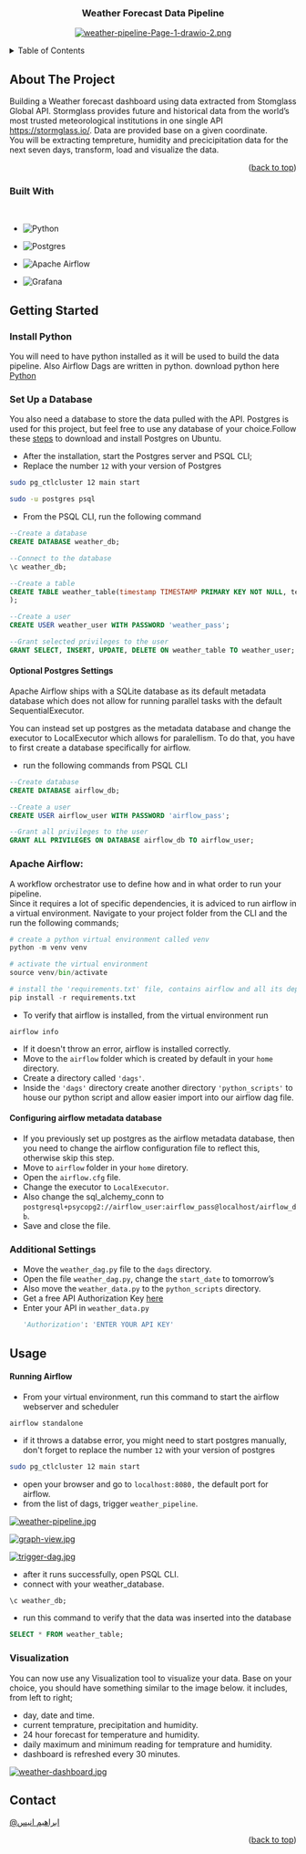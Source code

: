 <a name="readme-top"></a>

<!-- PROJECT TITLE AND LOGO -->
<br />
<div align="center">
  
   <h3 align="center">Weather Forecast Data Pipeline</h3>

   [![weather-pipeline-Page-1-drawio-2.png](https://i.postimg.cc/hjgX7PNY/weather-pipeline-Page-1-drawio-2.png)](https://postimg.cc/VSGfx1f9)
 
</div>



<!-- TABLE OF CONTENTS -->
<details>
  <summary>Table of Contents</summary>
  <ol>
    <li>
      <a href="#about-the-project">About The Project</a>
      <ul>
        <li><a href="#built-with">Built With</a></li>
      </ul>
    </li>
    <li>
      <a href="#getting-started">Getting Started</a>
      <ul>
        <li><a href="#install-python">Install Python</a></li>
        <li><a href="#set-up-a-database">Set Up a Database</a></li>
        <ul><li><a href="#optional-postgres-settings">Optional Postgres Settings</a></li> </ul>
        <li><a href="#apache-airflow">Apache Airflow</a></li>
        <ul> <li><a href="#configuring-airflow-metadata-database">Configuring Airflow Metadata Database</a></li>
         <li><a href="#additional-settings">Additional Settings</a></li></ul>
     </ul>
    </li>
    <li><a href="#usage">Usage</a></li>
    <ul><li><a href="#running-airflow">Running Airflow</a></li>
    <li><a href="#visualization">Visualization</a></li></ul>
    <li><a href="#contact">Contact</a></li>
    
  </ol>
</details>



<!-- ABOUT THE PROJECT -->
## About The Project

Building a Weather forecast dashboard using data extracted from Stomglass Global API.
Stormglass provides future and historical data from the world’s most trusted meteorological institutions in one single API https://stormglass.io/. Data are provided base on a given coordinate.
<br/>
You will be extracting tempreture, humidity and precicipitation data for the next seven days, transform, load and visualize the data.



<p align="right">(<a href="#readme-top">back to top</a>)</p>



### Built With
<br/>

* ![Python](https://img.shields.io/badge/python-233161.svg?style=for-the-badge&logo=python&logoColor=yellow)

* ![Postgres](https://img.shields.io/badge/postgres-%23316192.svg?style=for-the-badge&logo=postgresql&logoColor=white)

* ![Apache Airflow](https://img.shields.io/badge/Apache%20Airflow-233161?style=for-the-badge&logo=Apache%20Airflow&logoColor=white)

* ![Grafana](https://img.shields.io/badge/grafana-017CEE?style=for-the-badge&logo=grafana&logoColor=fdd54)


<!-- GETTING STARTED -->
## Getting Started
### Install Python
You will need to have python installed as it will be used to build the data pipeline. Also Airflow Dags are written in python.
download python here
[Python](https://www.python.org/downloads/)

### Set Up a Database
You also need a database to store the data pulled with the API. Postgres is used for this project, but feel free to use any database of your choice.Follow these [steps](https://www.postgresql.org/download/linux/ubuntu/) to download and install Postgres on Ubuntu.
* After the installation, start the Postgres server and PSQL CLI;
* Replace the number `12` with your version of Postgres

```sh
sudo pg_ctlcluster 12 main start
```

```sh
sudo -u postgres psql
```

* From the PSQL CLI, run the following command


```sql
--Create a database
CREATE DATABASE weather_db;
```

```sql
--Connect to the database
\c weather_db;
```

```sql
--Create a table
CREATE TABLE weather_table(timestamp TIMESTAMP PRIMARY KEY NOT NULL, temperature FLOAT, humidity FLOAT, precipitation FLOAT
);
```

```sql
--Create a user
CREATE USER weather_user WITH PASSWORD 'weather_pass';
```

```sql
--Grant selected privileges to the user
GRANT SELECT, INSERT, UPDATE, DELETE ON weather_table TO weather_user;
```
#### Optional Postgres Settings
Apache Airflow ships with a SQLite database as its default metadata database which does not allow for running parallel tasks with the default SequentialExecutor.

You can instead set up postgres as the metadata database and change the executor to LocalExecutor which allows for paralellism. To do that, you have to first create a database specifically for airflow.
* run the following commands from PSQL CLI

```sql
--Create database
CREATE DATABASE airflow_db;
```

```sql
--Create a user
CREATE USER airflow_user WITH PASSWORD 'airflow_pass';
```

```sql
--Grant all privileges to the user
GRANT ALL PRIVILEGES ON DATABASE airflow_db TO airflow_user;
```
### Apache Airflow: 
A workflow orchestrator use to define how and in what order to run your pipeline.
<br/>
Since it requires a lot of specific dependencies, it is adviced to run airflow in a virtual environment. Navigate to your project folder from the CLI and the run the following commands;

```py
# create a python virtual environment called venv
python -m venv venv
```

```py
# activate the virtual environment
source venv/bin/activate
```

```py
# install the 'requirements.txt' file, contains airflow and all its dependencies
pip install -r requirements.txt
```

* To verify that airflow is installed, from the virtual environment run
```
airflow info
```

* If it doesn't throw an error, airflow is installed correctly.
* Move to the `airflow` folder which is created by default in your `home` directory.
* Create a directory called `'dags'`.
* Inside the `'dags'` directory create another directory `'python_scripts'` to house our python script and allow easier import into our airflow dag file.

#### Configuring airflow metadata database
* If you previously set up postgres as the airflow metadata database, then you need to change the airflow configuration file to reflect this, otherwise skip this step.
* Move to `airflow` folder in your `home` diretory.
* Open the `airflow.cfg` file.
* Change the executor to `LocalExecutor`.
* Also change the sql_alchemy_conn to `postgresql+psycopg2://airflow_user:airflow_pass@localhost/airflow_db`.
* Save and close the file.

### Additional Settings
* Move the `weather_dag.py` file to the `dags` directory.
* Open the file `weather_dag.py`, change the `start_date` to tomorrow’s
* Also move the `weather_data.py` to the `python_scripts` directory.
* Get a free API Authorization Key  [here](https://stormglass.io/)
* Enter your API in `weather_data.py`
   ```py
   'Authorization': 'ENTER YOUR API KEY'
   ```

<!-- USAGE EXAMPLES -->
## Usage
#### Running Airflow

* From your virtual environment, run this command to start the airflow webserver and scheduler

```
airflow standalone
```

* if it throws a databse error, you might need to start postgres manually, don't forget to replace the number `12` with your version of postgres

```sh
sudo pg_ctlcluster 12 main start
```

* open your browser and go to `localhost:8080,` the default port for airflow.
* from the list of dags, trigger `weather_pipeline`.

[![weather-pipeline.jpg](https://i.postimg.cc/1RN9L6Cy/weather-pipeline.jpg)](https://postimg.cc/MXq2BcJL)

[![graph-view.jpg](https://i.postimg.cc/NF1vL6ST/graph-view.jpg)](https://postimg.cc/1V5jjq95)


[![trigger-dag.jpg](https://i.postimg.cc/CxpVyQZN/trigger-dag.jpg)](https://postimg.cc/rKjHxgN0)

* after it runs successfully, open PSQL CLI.
* connect with your weather_database.
```sql
\c weather_db;
```

* run this command to verify that the data was inserted into the database
```sql
SELECT * FROM weather_table;
```
### Visualization 
You can now use any Visualization tool to visualize your data.
Base on your choice, you should have something similar to the image below.
it includes, from left to right;
* day, date and time.
* current temprature, precipitation and humidity.
* 24 hour forecast for temperature and humidity.
* daily maximum and minimum reading for temprature and humidity.
* dashboard is refreshed every 30 minutes.

[![weather-dashboard.jpg](https://i.postimg.cc/59kCtQRt/weather-dashboard.jpg)](https://postimg.cc/jCP5g2KV)




<!-- CONTACT -->
## Contact

[@ابراهيم انيس](https://twitter.com/ibrahim__Anees)


<p align="right">(<a href="#readme-top">back to top</a>)</p>


